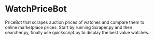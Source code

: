 # WatchPriceBot
PriceBot that scrapes auction prices of watches and compare them to online marketplace prices.
Start by running Scraper.py and then searcher.py, finally use quickscript.py to display the best value watches.
